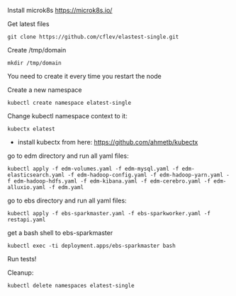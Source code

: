 Install microk8s
https://microk8s.io/

Get latest files
```
git clone https://github.com/cflev/elastest-single.git
```

Create /tmp/domain 

```
mkdir /tmp/domain
```
You need to create it every time you restart the node

Create a new namespace
```
kubectl create namespace elatest-single
```

Change kubectl namespace context to it:
```
kubectx elatest
```
* install kubectx from here: https://github.com/ahmetb/kubectx

go to edm directory and run all yaml files:
```
kubectl apply -f edm-volumes.yaml -f edm-mysql.yaml -f edm-elasticsearch.yaml -f edm-hadoop-config.yaml -f edm-hadoop-yarn.yaml -f edm-hadoop-hdfs.yaml -f edm-kibana.yaml -f edm-cerebro.yaml -f edm-alluxio.yaml -f edm.yaml
```
go to ebs directory and run all yaml files:
```
kubectl apply -f ebs-sparkmaster.yaml -f ebs-sparkworker.yaml -f restapi.yaml
```

get a bash shell to ebs-sparkmaster
```
kubectl exec -ti deployment.apps/ebs-sparkmaster bash
```

Run tests!

Cleanup:
```
kubectl delete namespaces elatest-single
```
